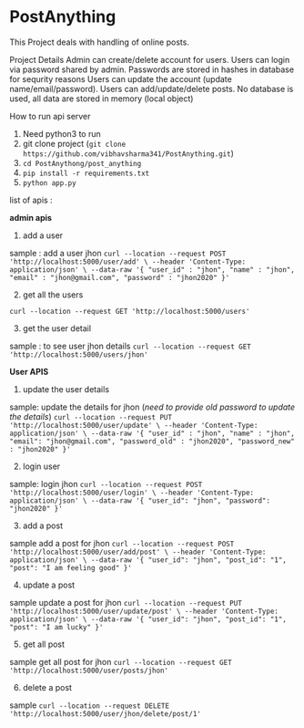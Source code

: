 # PostAnything
This Project deals with handling of online posts.

Project Details 
Admin can create/delete account for users.
Users can login via password shared by admin.
Passwords are stored in hashes in database for sequrity reasons
Users can update the account (update name/email/password).
Users can add/update/delete posts.
No database is used, all data are stored in memory (local object)


How to run api server
1. Need python3 to run
2. git clone project (`git clone https://github.com/vibhavsharma341/PostAnything.git`)
3. `cd PostAnythong/post_anything`
4. `pip install -r requirements.txt`
5. `python app.py`


list of apis :

**admin apis**

1. add a user

sample : 
add a user jhon
`
curl --location --request POST 'http://localhost:5000/user/add' \
--header 'Content-Type: application/json' \
--data-raw '{
    "user_id" : "jhon",
    "name" : "jhon",
    "email" : "jhon@gmail.com",
    "password" : "jhon2020"
}'
`

2. get all the users 

`curl --location --request GET 'http://localhost:5000/users'`

3. get the user detail

sample :
to see user jhon details
`curl --location --request GET 'http://localhost:5000/users/jhon'`



**User APIS**

1. update the user details 

sample:
update the details for jhon (*need to provide old password to update the details*)
`
curl --location --request PUT 'http://localhost:5000/user/update' \
--header 'Content-Type: application/json' \
--data-raw '{
    "user_id" : "jhon",
    "name" : "jhon",
    "email": "jhon@gmail.com",
    "password_old" : "jhon2020",
    "password_new" : "jhon2020"
}'
`

2. login user

sample:
login jhon
`
curl --location --request POST 'http://localhost:5000/user/login' \
--header 'Content-Type: application/json' \
--data-raw '{
    "user_id": "jhon",
    "password": "jhon2020"
}'
`

3. add a post 

sample
add a post for jhon
`
curl --location --request POST 'http://localhost:5000/user/add/post' \
--header 'Content-Type: application/json' \
--data-raw '{
    "user_id": "jhon",
    "post_id": "1",
    "post": "I am feeling good"
}'
`

4. update a post 

sample 
update a post for jhon
`
curl --location --request PUT 'http://localhost:5000/user/update/post' \
--header 'Content-Type: application/json' \
--data-raw '{
    "user_id": "jhon",
    "post_id": "1",
    "post": "I am lucky"
}'
`

5. get all post 

sample
get all post for jhon
`
curl --location --request GET 'http://localhost:5000/user/posts/jhon'
`

6. delete a post 

sample 
`curl --location --request DELETE 'http://localhost:5000/user/jhon/delete/post/1'`
